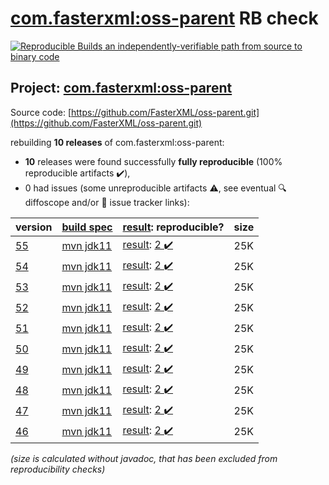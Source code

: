 [com.fasterxml:oss-parent](https://central.sonatype.com/artifact/com.fasterxml/oss-parent/55/versions) RB check
=======

[![Reproducible Builds](https://reproducible-builds.org/images/logos/rb.svg) an independently-verifiable path from source to binary code](https://reproducible-builds.org/)

## Project: [com.fasterxml:oss-parent](https://central.sonatype.com/artifact/com.fasterxml/oss-parent/55/versions)

Source code: [https://github.com/FasterXML/oss-parent.git](https://github.com/FasterXML/oss-parent.git)

rebuilding **10 releases** of com.fasterxml:oss-parent:
- **10** releases were found successfully **fully reproducible** (100% reproducible artifacts :heavy_check_mark:),
- 0 had issues (some unreproducible artifacts :warning:, see eventual :mag: diffoscope and/or :memo: issue tracker links):

| version | [build spec](/BUILDSPEC.md) | [result](https://reproducible-builds.org/docs/jvm/): reproducible? | size |
| -- | --------- | ------ | -- |
| [55](https://central.sonatype.com/artifact/com.fasterxml/oss-parent/55/pom) | [mvn jdk11](oss-parent-55.buildspec) | [result](oss-parent-55.buildinfo): [2 :heavy_check_mark: ](oss-parent-55.buildcompare) | 25K |
| [54](https://central.sonatype.com/artifact/com.fasterxml/oss-parent/54/pom) | [mvn jdk11](oss-parent-54.buildspec) | [result](oss-parent-54.buildinfo): [2 :heavy_check_mark: ](oss-parent-54.buildcompare) | 25K |
| [53](https://central.sonatype.com/artifact/com.fasterxml/oss-parent/53/pom) | [mvn jdk11](oss-parent-53.buildspec) | [result](oss-parent-53.buildinfo): [2 :heavy_check_mark: ](oss-parent-53.buildcompare) | 25K |
| [52](https://central.sonatype.com/artifact/com.fasterxml/oss-parent/52/pom) | [mvn jdk11](oss-parent-52.buildspec) | [result](oss-parent-52.buildinfo): [2 :heavy_check_mark: ](oss-parent-52.buildcompare) | 25K |
| [51](https://central.sonatype.com/artifact/com.fasterxml/oss-parent/51/pom) | [mvn jdk11](oss-parent-51.buildspec) | [result](oss-parent-51.buildinfo): [2 :heavy_check_mark: ](oss-parent-51.buildcompare) | 25K |
| [50](https://central.sonatype.com/artifact/com.fasterxml/oss-parent/50/pom) | [mvn jdk11](oss-parent-50.buildspec) | [result](oss-parent-50.buildinfo): [2 :heavy_check_mark: ](oss-parent-50.buildcompare) | 25K |
| [49](https://central.sonatype.com/artifact/com.fasterxml/oss-parent/49/pom) | [mvn jdk11](oss-parent-49.buildspec) | [result](oss-parent-49.buildinfo): [2 :heavy_check_mark: ](oss-parent-49.buildcompare) | 25K |
| [48](https://central.sonatype.com/artifact/com.fasterxml/oss-parent/48/pom) | [mvn jdk11](oss-parent-48.buildspec) | [result](oss-parent-48.buildinfo): [2 :heavy_check_mark: ](oss-parent-48.buildcompare) | 25K |
| [47](https://central.sonatype.com/artifact/com.fasterxml/oss-parent/47/pom) | [mvn jdk11](oss-parent-47.buildspec) | [result](oss-parent-47.buildinfo): [2 :heavy_check_mark: ](oss-parent-47.buildcompare) | 25K |
| [46](https://central.sonatype.com/artifact/com.fasterxml/oss-parent/46/pom) | [mvn jdk11](oss-parent-46.buildspec) | [result](oss-parent-46.buildinfo): [2 :heavy_check_mark: ](oss-parent-46.buildcompare) | 25K |

<i>(size is calculated without javadoc, that has been excluded from reproducibility checks)</i>
